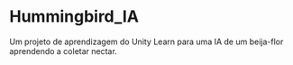 # Hummingbird_IA
Um projeto de aprendizagem do Unity Learn para uma IA de um beija-flor aprendendo a coletar nectar.
